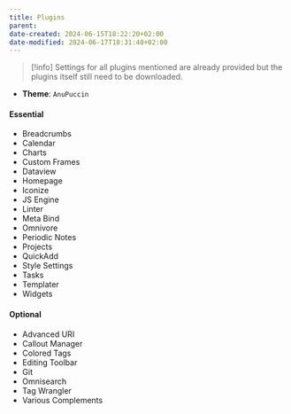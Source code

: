 ```yaml
---
title: Plugins
parent: 
date-created: 2024-06-15T18:22:20+02:00
date-modified: 2024-06-17T18:31:40+02:00
---
```

> [!info]
> Settings for all plugins mentioned are already provided but the plugins itself still need to be downloaded.  

- **Theme**: `AnuPuccin`

#### Essential

- Breadcrumbs
- Calendar
- Charts
- Custom Frames
- Dataview
- Homepage
- Iconize
- JS Engine
- Linter
- Meta Bind
- Omnivore
- Periodic Notes
- Projects
- QuickAdd
- Style Settings
- Tasks
- Templater
- Widgets

#### Optional

- Advanced URI
- Callout Manager
- Colored Tags
- Editing Toolbar
- Git
- Omnisearch
- Tag Wrangler
- Various Complements
